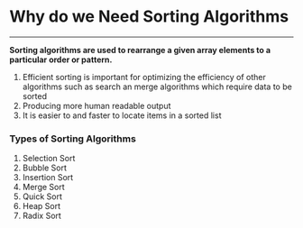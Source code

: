 # Why do we Need Sorting Algorithms

------

**Sorting algorithms are used to rearrange a given array elements to a particular order or pattern.**

1. Efficient sorting is important for optimizing the efficiency of other algorithms such as search an merge algorithms which require data to be sorted
2. Producing more human readable output
3. It is easier to and faster to locate items in a sorted list

### Types of Sorting Algorithms

1. Selection Sort
2. Bubble Sort
3. Insertion Sort
4. Merge Sort
5. Quick Sort 
6. Heap Sort
7. Radix Sort

